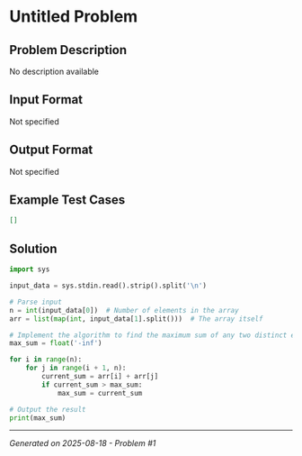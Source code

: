 # Untitled Problem

## Problem Description
No description available

## Input Format
Not specified

## Output Format
Not specified

## Example Test Cases
```json
[]
```

## Solution
```python
import sys

input_data = sys.stdin.read().strip().split('\n')

# Parse input
n = int(input_data[0])  # Number of elements in the array
arr = list(map(int, input_data[1].split()))  # The array itself

# Implement the algorithm to find the maximum sum of any two distinct elements
max_sum = float('-inf')

for i in range(n):
    for j in range(i + 1, n):
        current_sum = arr[i] + arr[j]
        if current_sum > max_sum:
            max_sum = current_sum

# Output the result
print(max_sum)
```

---
*Generated on 2025-08-18 - Problem #1*